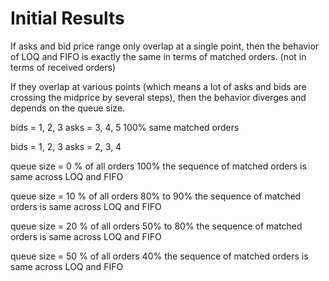 # Initial Results

If asks and bid price range only overlap at a single point, then the behavior of LOQ and FIFO is exactly the same in terms of matched orders. (not in terms of received orders)

If they overlap at various points (which means a lot of asks and bids are crossing the midprice by several steps), then the behavior diverges and depends on the queue size. 

bids = 1, 2, 3
asks = 3, 4, 5
100% same matched orders



bids = 1, 2, 3
asks = 2, 3, 4

queue size = 0 % of all orders
100% the sequence of matched orders is same across LOQ and FIFO

queue size = 10 % of all orders
80% to 90% the sequence of matched orders is same across LOQ and FIFO

queue size = 20 % of all orders
50% to 80% the sequence of matched orders is same across LOQ and FIFO

queue size = 50 % of all orders
40% the sequence of matched orders is same across LOQ and FIFO
